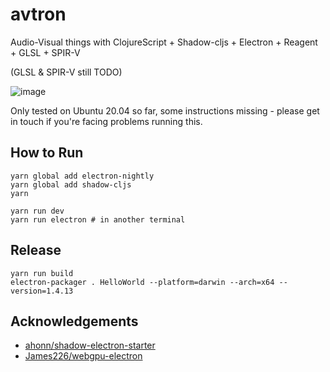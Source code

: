 # avtron

Audio-Visual things with ClojureScript + Shadow-cljs + Electron + Reagent + GLSL + SPIR-V

(GLSL & SPIR-V still TODO)

![image](https://user-images.githubusercontent.com/5138316/145599898-b344fa90-d988-45c8-837a-421e6ef176d9.png)

Only tested on Ubuntu 20.04 so far, some instructions missing - please get in touch if you're facing problems running this.

## How to Run
```
yarn global add electron-nightly
yarn global add shadow-cljs
yarn

yarn run dev
yarn run electron # in another terminal
```

## Release
```
yarn run build
electron-packager . HelloWorld --platform=darwin --arch=x64 --version=1.4.13
```

## Acknowledgements

- [ahonn/shadow-electron-starter](https://github.com/ahonn/shadow-electron-starter)
- [James226/webgpu-electron](https://github.com/James226/webgpu-electron)
